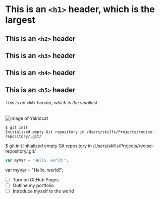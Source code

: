 # This is an `<h1>` header, which is the largest

## This is an `<h2>` header

## This is an `<h3>` header

## This is an `<h4>` header

## This is an `<h5>` header

###### This is an `<h6>` header, which is the smallest

![Image of Yaktocat](https://octodex.github.com/images/yaktocat.png)

```
$ git init
Initialized empty Git repository in /Users/skills/Projects/recipe-repository/.git/
```

$ git init
Initialized empty Git repository in /Users/skills/Projects/recipe-repository/.git/

``` javascript
var myVar = "Hello, world!";
```

var myVar = "Hello, world!";

- [ ] Turn on GitHub Pages
- [ ] Outline my portfolio
- [ ] Introduce myself to the world
